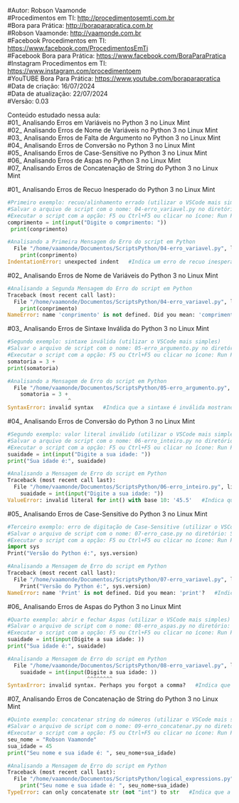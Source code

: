 #Autor: Robson Vaamonde<br>
#Procedimentos em TI: http://procedimentosemti.com.br<br>
#Bora para Prática: http://boraparapratica.com.br<br>
#Robson Vaamonde: http://vaamonde.com.br<br>
#Facebook Procedimentos em TI: https://www.facebook.com/ProcedimentosEmTi<br>
#Facebook Bora para Prática: https://www.facebook.com/BoraParaPratica<br>
#Instagram Procedimentos em TI: https://www.instagram.com/procedimentoem<br>
#YouTUBE Bora Para Prática: https://www.youtube.com/boraparapratica<br>
#Data de criação: 16/07/2024<br>
#Data de atualização: 22/07/2024<br>
#Versão: 0.03<br>

Conteúdo estudado nessa aula:<br>
#01_ Analisando Erros em Variáveis no Python 3 no Linux Mint<br>
#02_ Analisando Erros de Nome de Variáveis no Python 3 no Linux Mint<br>
#03_ Analisando Erros de Falta de Argumento no Python 3 no Linux Mint<br>
#04_ Analisando Erros de Conversão no Python 3 no Linux Mint<br>
#05_ Analisando Erros de Case-Sensitive no Python 3 no Linux Mint<br>
#06_ Analisando Erros de Aspas no Python 3 no Linux Mint<br>
#07_ Analisando Erros de Concatenação de String do Python 3 no Linux Mint<br>

#01_ Analisando Erros de Recuo Inesperado do Python 3 no Linux Mint<br>
```python
#Primeiro exemplo: recuo/alinhamento errado (utilizar o VSCode mais simples)
#Salvar o arquivo de script com o nome: 04-erro_variavel.py no diretório: ScriptsPython
#Executar o script com a opção: F5 ou Ctrl+F5 ou clicar no ícone: Run Python File
comprimento = int(input("Digite o comprimento: "))
 print(conprimento)

#Analisando a Primeira Mensagem do Erro do script em Python
  File "/home/vaamonde/Documentos/ScriptsPython/04-erro_variavel.py", line 2   #Indica onde encontrou o erro e parou o script
    print(conprimento)
IndentationError: unexpected indent   #Indica um erro de recuo inesperado
```

#02_ Analisando Erros de Nome de Variáveis do Python 3 no Linux Mint<br>
```python
#Analisando a Segunda Mensagem do Erro do script em Python
Traceback (most recent call last):
  File "/home/vaamonde/Documentos/ScriptsPython/04-erro_variavel.py", line 2, in <module>   #Indica onde encontrou o erro e parou o script
    print(conprimento)
NameError: name 'conprimento' is not defined. Did you mean: 'comprimento'?   #Indica que o nome da variável não está definido
```
#03_ Analisando Erros de Sintaxe Inválida do Python 3 no Linux Mint<br>
```python
#Segundo exemplo: sintaxe inválida (utilizar o VSCode mais simples)
#Salvar o arquivo de script com o nome: 05-erro_argumento.py no diretório: ScriptsPython
#Executar o script com a opção: F5 ou Ctrl+F5 ou clicar no ícone: Run Python File
somatoria = 3 +
print(somatoria)

#Analisando a Mensagem de Erro do script em Python
  File "/home/vaamonde/Documentos/ScriptsPython/05-erro_argumento.py", line 1   #Indica onde encontrou o erro e parou o script
    somatoria = 3 +
                   ^
SyntaxError: invalid syntax   #Indica que a sintaxe é inválida mostrando onde está o erro no simbolo de ^ (circunflexo)
```

#04_ Analisando Erros de Conversão do Python 3 no Linux Mint<br>
```python
#Segundo exemplo: valor literal inválido (utilizar o VSCode mais simples)
#Salvar o arquivo de script com o nome: 06-erro_inteiro.py no diretório: ScriptsPython
#Executar o script com a opção: F5 ou Ctrl+F5 ou clicar no ícone: Run Python File
suaidade = int(input("Digite a sua idade: ")) 
print("Sua idade é:", suaidade)

#Analisando a Mensagem de Erro do script em Python
Traceback (most recent call last):
  File "/home/vaamonde/Documentos/ScriptsPython/06-erro_inteiro.py", line 1, in <module>   #Indica onde encontrou o erro e parou o script
    suaidade = int(input("Digite a sua idade: ")) 
ValueError: invalid literal for int() with base 10: '45.5'   #Indica que é um valor inválida literal para base 10
```

#05_ Analisando Erros de Case-Sensitive do Python 3 no Linux Mint<br>
```python
#Terceiro exemplo: erro de digitação de Case-Sensitive (utilizar o VSCode mais simples)
#Salvar o arquivo de script com o nome: 07-erro_case.py no diretório: ScriptsPython
#Executar o script com a opção: F5 ou Ctrl+F5 ou clicar no ícone: Run Python File
import sys
Print("Versão do Python é:", sys.version)

#Analisando a Mensagem de Erro do script em Python
Traceback (most recent call last):
  File "/home/vaamonde/Documentos/ScriptsPython/07-erro_variavel.py", line 2, in <module>   #Indica onde encontrou o erro e parou o script
    Print("Versão do Python é:", sys.version)
NameError: name 'Print' is not defined. Did you mean: 'print'?   #Indica que o nome da função não é definida
```

#06_ Analisando Erros de Aspas do Python 3 no Linux Mint<br>
```python
#Quarto exemplo: abrir e fechar Aspas (utilizar o VSCode mais simples)
#Salvar o arquivo de script com o nome: 08-erro_aspas.py no diretório: ScriptsPython
#Executar o script com a opção: F5 ou Ctrl+F5 ou clicar no ícone: Run Python File
suaidade = int(input(Digite a sua idade: )) 
print("Sua idade é:", suaidade)

#Analisando a Mensagem de Erro do script em Python
  File "/home/vaamonde/Documentos/ScriptsPython/08-erro_variavel.py", line 1   #Indica onde encontrou o erro e parou o script
    suaidade = int(input(Digite a sua idade: )) 
                         ^^^^^^^^
SyntaxError: invalid syntax. Perhaps you forgot a comma?   #Indica que a sintaxe é inválida mostrando onde está o erro no simbolo de ^ (circunflexo)
```

#07_ Analisando Erros de Concatenação de String do Python 3 no Linux Mint<br>
```python
#Quinto exemplo: concatenar string do números (utilizar o VSCode mais simples)
#Salvar o arquivo de script com o nome: 09-erro_concatenar.py no diretório: ScriptPython
#Executar o script com a opção: F5 ou Ctrl+F5 ou clicar no ícone: Run Python File
seu_nome = "Robson Vaamonde"
sua_idade = 45
print("Seu nome e sua idade é: ", seu_nome+sua_idade)

#Analisando a Mensagem de Erro do script em Python
Traceback (most recent call last):
  File "/home/vaamonde/Documentos/ScriptsPython/logical_expressions.py", line 3, in <module>   #Indica onde encontrou o erro e parou o script
    print("Seu nome e sua idade é: ", seu_nome+sua_idade)
TypeError: can only concatenate str (not "int") to str   #Indica que a opção só pode concatenar com string
```